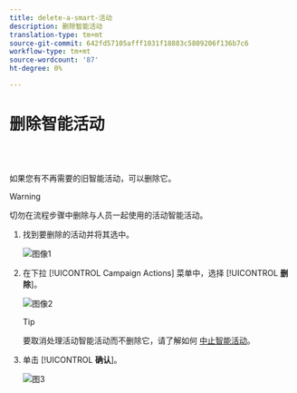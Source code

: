 ```yaml
---
title: delete-a-smart-活动
description: 删除智能活动
translation-type: tm+mt
source-git-commit: 642fd57105afff1031f18883c5809206f136b7c6
workflow-type: tm+mt
source-wordcount: '87'
ht-degree: 0%

---
```



# 删除智能活动

<br> 

如果您有不再需要的旧智能活动，可以删除它。

>[!WARNING]
>
>切勿在流程步骤中删除与人员一起使用的活动智能活动。

1. 找到要删除的活动并将其选中。

   ![图像1](/help/sky/assets/smart-campaigns/delete-a-smart-campaign/delete-a-smart-campaign-1.png)

1. 在下拉 [!UICONTROL Campaign Actions] 菜单中，选择 [!UICONTROL **删除**]。

   ![图像2](/help/sky/assets/smart-campaigns/delete-a-smart-campaign/delete-a-smart-campaign-2.png)

   >[!TIP]
   >
   >要取消处理活动智能活动而不删除它，请了解如何 [中止智能活动](https://docs.marketo.com/display/DOCS/Abort+a+Smart+Campaign)。

1. 单击 [!UICONTROL **确认**]。

   ![图3](/help/sky/assets/smart-campaigns/delete-a-smart-campaign/delete-a-smart-campaign-3.png)
